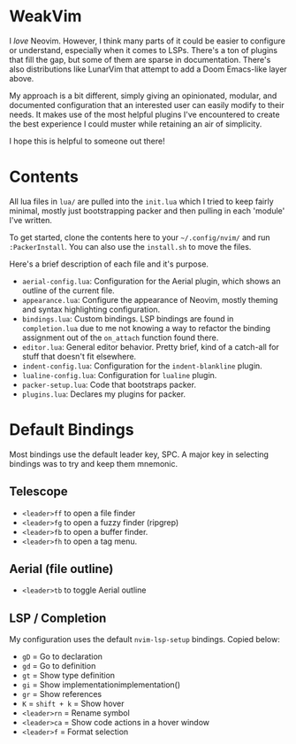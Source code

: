 # WeakVim
I _love_ Neovim. However, I think many parts of it could be easier to configure or understand, especially when it comes to LSPs. There's a ton of plugins that fill the gap, but some of them are sparse in documentation. There's also distributions like LunarVim that attempt to add a Doom Emacs-like layer above.

My approach is a bit different, simply giving an opinionated, modular, and documented configuration that an interested user can easily modify to their needs. It makes use of the most helpful plugins I've encountered to create the best experience I could muster while retaining an air of simplicity. 

I hope this is helpful to someone out there!

# Contents
All lua files in `lua/` are pulled into the `init.lua` which I tried to keep fairly minimal, mostly just bootstrapping packer and then pulling in each 'module' I've written.

To get started, clone the contents here to your `~/.config/nvim/` and run `:PackerInstall`. You can also use the `install.sh` to move the files. 

Here's a brief description of each file and it's purpose.

- `aerial-config.lua`: Configuration for the Aerial plugin, which shows an outline of the current file.
- `appearance.lua`: Configure the appearance of Neovim, mostly theming and syntax highlighting configuration.
- `bindings.lua`: Custom bindings. LSP bindings are found in `completion.lua` due to me not knowing a way to refactor the binding assignment out of the `on_attach` function found there.
- `editor.lua`: General editor behavior. Pretty brief, kind of a catch-all for stuff that doesn't fit elsewhere.
- `indent-config.lua`: Configuration for the `indent-blankline` plugin.
- `lualine-config.lua`: Configuration for `lualine` plugin.
- `packer-setup.lua`: Code that bootstraps packer.
- `plugins.lua`: Declares my plugins for packer.

# Default Bindings
Most bindings use the default leader key, SPC. A major key in selecting bindings was to try and keep
them mnemonic.

## Telescope
- `<leader>ff` to open a file finder
- `<leader>fg` to open a fuzzy finder (ripgrep)
- `<leader>fb` to open a buffer finder.
- `<leader>fh` to open a tag menu.

## Aerial (file outline)
- `<leader>tb` to toggle Aerial outline

## LSP / Completion
My configuration uses the default `nvim-lsp-setup` bindings. Copied below:

- `gD` = Go to declaration
- `gd` = Go to definition
- `gt` = Show type definition
- `gi` = Show implementationimplementation()
- `gr` = Show references 
- `K` = `shift + k` = Show hover 
- `<leader>rn` = Rename symbol 
- `<leader>ca` = Show code actions in a hover window 
- `<leader>f` = Format selection 
